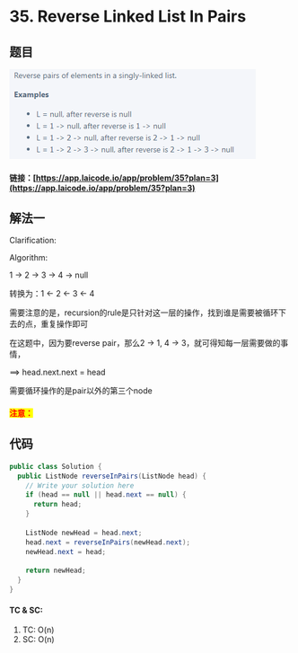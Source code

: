 # 35. Reverse Linked List In Pairs

## 题目

![](<../../.gitbook/assets/image (94).png>)

#### 链接：[https://app.laicode.io/app/problem/35?plan=3](https://app.laicode.io/app/problem/35?plan=3)

## 解法一

Clarification:&#x20;

Algorithm:&#x20;

&#x20;             1 -> 2 -> 3 -> 4 -> null

转换为：1 <- 2 <- 3 <- 4

需要注意的是，recursion的rule是只针对这一层的操作，找到谁是需要被循环下去的点，重复操作即可

在这题中，因为要reverse pair，那么2 -> 1, 4 -> 3，就可得知每一层需要做的事情，

\==> head.next.next = head&#x20;

需要循环操作的是pair以外的第三个node

#### <mark style="color:red;">注意：</mark>

## 代码

```java
public class Solution {
  public ListNode reverseInPairs(ListNode head) {
    // Write your solution here
    if (head == null || head.next == null) {
      return head;
    }

    ListNode newHead = head.next;
    head.next = reverseInPairs(newHead.next);
    newHead.next = head;

    return newHead;
  }
}
```

#### TC & SC:&#x20;

1. TC: O(n)
2. SC: O(n)
